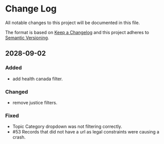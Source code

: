 # Change Log

All notable changes to this project will be documented in this file.
 
The format is based on [Keep a Changelog](http://keepachangelog.com/)
and this project adheres to [Semantic Versioning](http://semver.org/).
 
## 2028-09-02

 
### Added
 
- add health canada filter.

### Changed
 
- remove justice filters.

### Fixed

- Topic Category dropdown was not filtering correctly.
- #53 Records that did not have a url as legal constraints were causing a crash.
